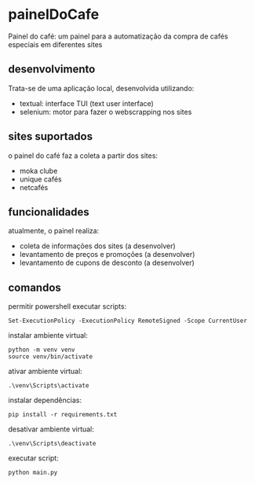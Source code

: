 # painelDoCafe
Painel do café: um painel para a automatização da compra de cafés especiais em diferentes sites

## desenvolvimento

Trata-se de uma aplicação local, desenvolvida utilizando:
- textual: interface TUI (text user interface)
- selenium: motor para fazer o webscrapping nos sites

## sites suportados

o painel do café faz a coleta a partir dos sites:
- moka clube
- unique cafés
- netcafés

## funcionalidades

atualmente, o painel realiza:

- coleta de informações dos sites (a desenvolver)
- levantamento de preços e promoções (a desenvolver)
- levantamento de cupons de desconto (a desenvolver)

## comandos

permitir powershell executar scripts:
```
Set-ExecutionPolicy -ExecutionPolicy RemoteSigned -Scope CurrentUser
```

instalar ambiente virtual:
```
python -m venv venv
source venv/bin/activate
```

ativar ambiente virtual:
```
.\venv\Scripts\activate
```

instalar dependências:
```
pip install -r requirements.txt
```
desativar ambiente virtual:
```
.\venv\Scripts\deactivate
```

executar script:
```
python main.py
```

